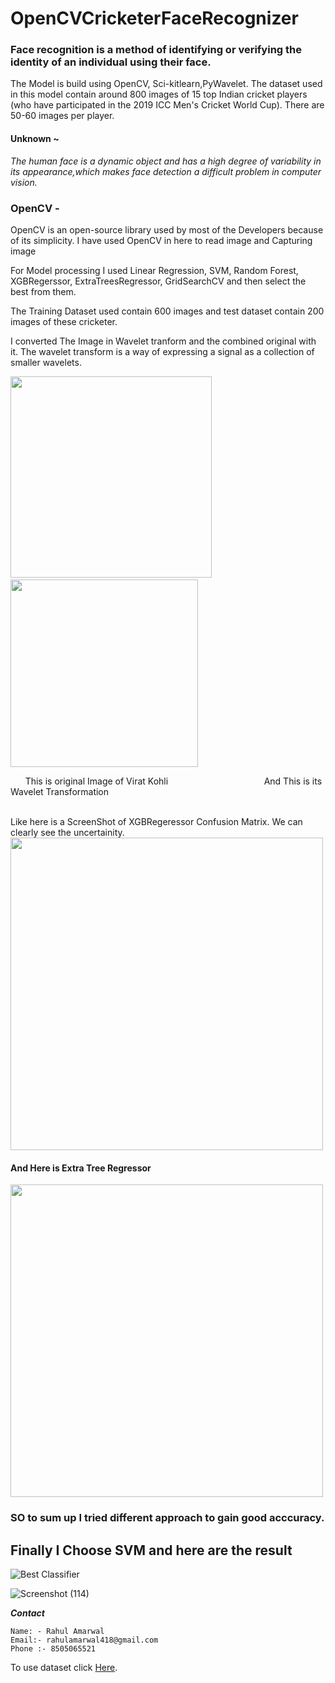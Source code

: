 # OpenCVCricketerFaceRecognizer

### Face recognition is a method of identifying or verifying the identity of an individual using their face.
The Model is build using OpenCV, Sci-kitlearn,PyWavelet. The dataset used in this model contain around 800 images of 15 top Indian cricket players (who have participated in the 2019 ICC Men's Cricket World Cup). There are 50-60 images per player.

#### Unknown ~  
*The human face is a dynamic object and has a high degree of variability in its appearance,which makes face detection a difficult problem in computer vision.*

### OpenCV - 
OpenCV is an open-source library used by most of the Developers because of its simplicity. I have used OpenCV in here to read image and Capturing image 

For Model processing I used Linear Regression, SVM, Random Forest, XGBRegerssor, ExtraTreesRegressor, GridSearchCV and then select the best from them.

The Training Dataset used contain 600 images and test dataset contain 200 images of these cricketer.

I converted The Image in Wavelet tranform and the combined original with it. The wavelet transform is a way of expressing a signal as a collection of smaller
wavelets. 

<img src="https://user-images.githubusercontent.com/54480904/119136586-7c981a80-ba5d-11eb-9197-90589c72e275.png" heigth=322px width=322px> &nbsp;   &nbsp;   &nbsp;   &nbsp;   &nbsp;  &nbsp;   &nbsp;   &nbsp;   &nbsp;   &nbsp;  <img src="https://user-images.githubusercontent.com/54480904/119136589-7dc94780-ba5d-11eb-8a1d-368f34395d3a.png" heigth=300px width=300px>

&nbsp;   &nbsp;   &nbsp;  This is original Image of Virat Kohli &nbsp;   &nbsp;   &nbsp;    &nbsp;   &nbsp;   &nbsp;   &nbsp;   &nbsp;    &nbsp;   &nbsp; &nbsp;   &nbsp;   &nbsp;    &nbsp;   &nbsp;   &nbsp;   &nbsp;   &nbsp;    &nbsp; And This is its Wavelet Transformation

<br/>
Like here is a ScreenShot of XGBRegeressor Confusion Matrix. We can clearly see the uncertainity.


<img src="https://user-images.githubusercontent.com/54480904/119136597-7efa7480-ba5d-11eb-814d-68d6277beb1b.png" heigth=500px width=500px>

#### And Here is Extra Tree Regressor
 
<img src="https://user-images.githubusercontent.com/54480904/119136600-7f930b00-ba5d-11eb-9698-25b26fa83317.png" heigth=500px width=500px>

### SO to sum up I tried different approach to gain good acccuracy.

## Finally I Choose SVM and here are the result

![Best Classifier](https://user-images.githubusercontent.com/54480904/119136593-7e61de00-ba5d-11eb-958a-5a8e38180417.png)



![Screenshot (114)](https://user-images.githubusercontent.com/54480904/119136601-802ba180-ba5d-11eb-96fe-f2156c02ecec.png)


***Contact***

```
Name: - Rahul Amarwal 
Email:- rahulamarwal418@gmail.com
Phone :- 8505065521
```

To use dataset click [Here](https://drive.google.com/file/d/1K_OUszvCKLtvQv_DCHfZBRJEkQa173qH/view).

